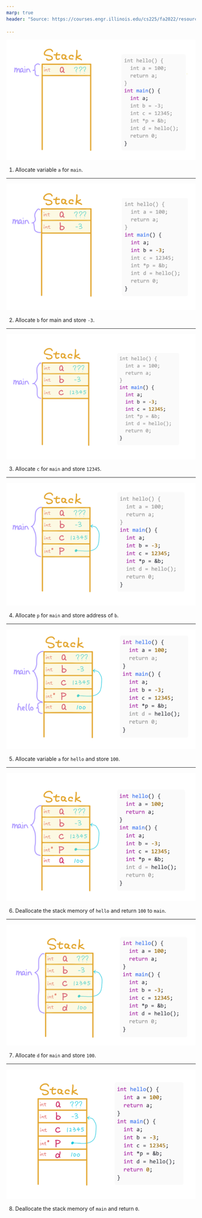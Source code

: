 ```yaml
---
marp: true
header: "Source: https://courses.engr.illinois.edu/cs225/fa2022/resources/stack-heap/"

---
```


![height:550px](stack_demo_1.png)

1. Allocate variable `a` for `main`.


---

![height:550px](stack_demo_2.png)

2. Allocate `b` for main and store `-3`.


---

![height:550px](stack_demo_3.png)

3. Allocate `c` for `main` and store `12345`.

---

![height:550px](stack_demo_4.png)

4. Allocate `p` for `main` and store address of `b`.

---

![height:550px](stack_demo_5.png)

5. Allocate variable `a` for `hello` and store `100`.

---

![height:550px](stack_demo_6.png)

6. Deallocate the stack memory of `hello` and return `100` to `main`.

---

![height:550px](stack_demo_7.png)

7. Allocate `d` for `main` and store `100`.

---

![height:550px](stack_demo_8.png)


8. Deallocate the stack memory of `main` and return `0`.

